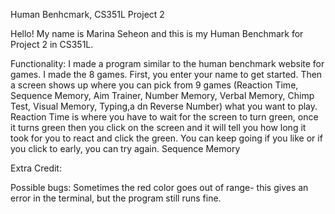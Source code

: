 Human Benhcmark, CS351L Project 2

Hello! My name is Marina Seheon and this is my Human Benchmark for Project 2 in CS351L.

Functionality: 
I made a program similar to the human benchmark website for games. I made the 8 games. First, you enter your name to get started. Then a screen shows up where you can pick from 9 games (Reaction Time, Sequence Memory, Aim Trainer, Number Memory, Verbal Memory, Chimp Test, Visual Memory, Typing,a dn Reverse Number) what you want to play. 
Reaction Time is where you have to wait for the screen to turn green, once it turns green then you click on the screen and it will tell you how long it took for you to react and click the green. You can keep going if you like or if you click to early, you can try again.
Sequence Memory 

Extra Credit:


Possible bugs: 
Sometimes the red color goes out of range- this gives an error in the terminal, but the program still runs fine.
